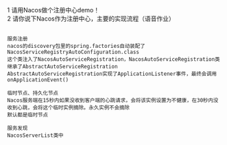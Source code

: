 1 请用Nacos做个注册中心demo！<br>
2 请你说下Nacos作为注册中心，主要的实现流程（语音作业）

```text

服务注册
nacos的discovery包里的spring.factories自动装配了NacosServiceRegistryAutoConfiguration.class
这个类注入了NacosAutoServiceRegistration，NacosAutoServiceRegistration类继承了AbstractAutoServiceRegistration
AbstractAutoServiceRegistration实现了ApplicationListener事件，最终会调用onApplicationEvent()

临时节点、持久化节点
Nacos服务端在15秒内如果没收到客户端的心跳请求，会将该实例设置为不健康，在30秒内没收到心跳，会将这个临时实例摘除。永久实例不会摘除
默认都是临时节点

服务发现
NacosServerList类中
```